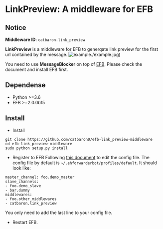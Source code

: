 # LinkPreview: A middleware for EFB 

## Notice

**Middleware ID**: `catbaron.link_preview`

**LinkPreview** is a middleware for EFB to generqate link preview for the first url contained by the message.
![example]()./example.jpg)

You need to use **MessageBlocker** on top of [EFB](https://ehforwarderbot.readthedocs.io). Please check the document and install EFB first.

## Dependense
* Python >=3.6
* EFB >=2.0.0b15

## Install

* Install 
```
git clone https://github.com/catbaron0/efb-link_preview-middleware
cd efb-link_preview-middleware
sudo python setup.py install
```
* Register to EFB
Following [this document](https://ehforwarderbot.readthedocs.io/en/latest/getting-started.html) to edit the config file. The config file by default is `~/.ehforwarderbot/profiles/default`. It should look like:

```
master_channel: foo.demo_master
slave_channels:
- foo.demo_slave
- bar.dummy
middlewares:
- foo.other_middlewares
- catbaron.link_preview
```

You only need to add the last line to your config file.

* Restart EFB.
